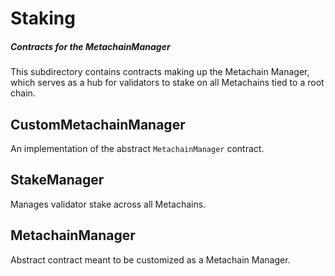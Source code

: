 # Staking

##### Contracts for the MetachainManager

This subdirectory contains contracts making up the Metachain Manager, which serves as a hub for validators to stake on all Metachains tied to a root chain.

## CustomMetachainManager

An implementation of the abstract `MetachainManager` contract.

## StakeManager

Manages validator stake across all Metachains.

## MetachainManager

Abstract contract meant to be customized as a Metachain Manager.
